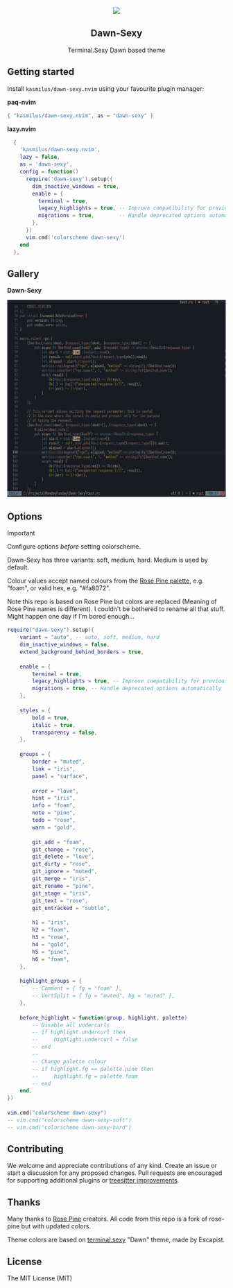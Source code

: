 <p align="center">
    <img src="https://github.com/rose-pine/rose-pine-theme/raw/main/assets/icon.png" width="80" />
    <h2 align="center">Dawn-Sexy</h2>
</p>

<p align="center">Terminal.Sexy Dawn based theme</p>


## Getting started

Install `kasmilus/dawn-sexy.nvim` using your favourite plugin manager:

**paq-nvim**

```lua
{ "kasmilus/dawn-sexy.nvim", as = "dawn-sexy" }
```

**lazy.nvim**

```lua
  {
    'kasmilus/dawn-sexy.nvim',
    lazy = false,
    as = 'dawn-sexy',
    config = function()
      require('dawn-sexy').setup({
        dim_inactive_windows = true,
        enable = {
          terminal = true,
          legacy_highlights = true, -- Improve compatibility for previous versions of Neovim
          migrations = true,        -- Handle deprecated options automatically
        },
      })
      vim.cmd('colorscheme dawn-sexy')
    end
  },
```

## Gallery

**Dawn-Sexy**

![Screenshot](/Dawn-Sexy.PNG?raw=true "Dawn-Sexy with Neovim")

## Options

> [!IMPORTANT]
> Configure options _before_ setting colorscheme.

Dawn-Sexy has three variants: soft, medium, hard. Medium is used by default.

Colour values accept named colours from the [Rosé Pine palette](https://rosepinetheme.com/palette/ingredients/), e.g. "foam", or valid hex, e.g. "#fa8072".

Note this repo is based on Rose Pine but colors are replaced (Meaning of Rose Pine names is different). I couldn't be bothered to rename all that stuff. Might happen one day if I'm bored enough...

```lua
require("dawn-sexy").setup({
    variant = "auto", -- auto, soft, medium, hard
    dim_inactive_windows = false,
    extend_background_behind_borders = true,

    enable = {
        terminal = true,
        legacy_highlights = true, -- Improve compatibility for previous versions of Neovim
        migrations = true, -- Handle deprecated options automatically
    },

    styles = {
        bold = true,
        italic = true,
        transparency = false,
    },

    groups = {
        border = "muted",
        link = "iris",
        panel = "surface",

        error = "love",
        hint = "iris",
        info = "foam",
        note = "pine",
        todo = "rose",
        warn = "gold",

        git_add = "foam",
        git_change = "rose",
        git_delete = "love",
        git_dirty = "rose",
        git_ignore = "muted",
        git_merge = "iris",
        git_rename = "pine",
        git_stage = "iris",
        git_text = "rose",
        git_untracked = "subtle",

        h1 = "iris",
        h2 = "foam",
        h3 = "rose",
        h4 = "gold",
        h5 = "pine",
        h6 = "foam",
    },

    highlight_groups = {
        -- Comment = { fg = "foam" },
        -- VertSplit = { fg = "muted", bg = "muted" },
    },

    before_highlight = function(group, highlight, palette)
        -- Disable all undercurls
        -- if highlight.undercurl then
        --     highlight.undercurl = false
        -- end
        --
        -- Change palette colour
        -- if highlight.fg == palette.pine then
        --     highlight.fg = palette.foam
        -- end
    end,
})

vim.cmd("colorscheme dawn-sexy")
-- vim.cmd("colorscheme dawn-sexy-soft")
-- vim.cmd("colorscheme dawn-sexy-hard")
```

## Contributing

We welcome and appreciate contributions of any kind. Create an issue or start a discussion for any proposed changes. Pull requests are encouraged for supporting additional plugins or [treesitter improvements](https://github.com/nvim-treesitter/nvim-treesitter/blob/master/CONTRIBUTING.md#highlights).

## Thanks

Many thanks to [Rose Pine](https://github.com/rose-pine/) creators. All code from this repo is a fork of rose-pine but with updated colors.

Theme colors are based on [terminal.sexy](https://terminal.sexy/#GBsgm5CBNTU1dEtAbWE3dlY2YVZLa0pJQ1hhs7OzX19feFhQb2dJd2BJaWBXb1pZUl9mzc3N) "Dawn" theme, made by Escapist.

## License

The MIT License (MIT)

